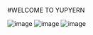 #WELCOME TO YUPYERN

![image](https://i.ibb.co/9t76ngy/Screenshot-2022-05-12-12-50-47-410.png)
![image](https://i.ibb.co/sbng2tj/Screenshot-2022-05-12-12-50-51-809.png)
![image](https://i.ibb.co/0ymQWVH/Screenshot-2022-05-12-12-51-51-093.png)

